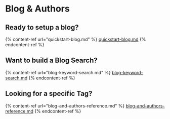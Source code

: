 # Blog & Authors



## Ready to setup a blog?

{% content-ref url="quickstart-blog.md" %}
[quickstart-blog.md](quickstart-blog.md)
{% endcontent-ref %}

## Want to build a Blog Search?

{% content-ref url="blog-keyword-search.md" %}
[blog-keyword-search.md](blog-keyword-search.md)
{% endcontent-ref %}

## Looking for a specific Tag?

{% content-ref url="blog-and-authors-reference.md" %}
[blog-and-authors-reference.md](blog-and-authors-reference.md)
{% endcontent-ref %}
